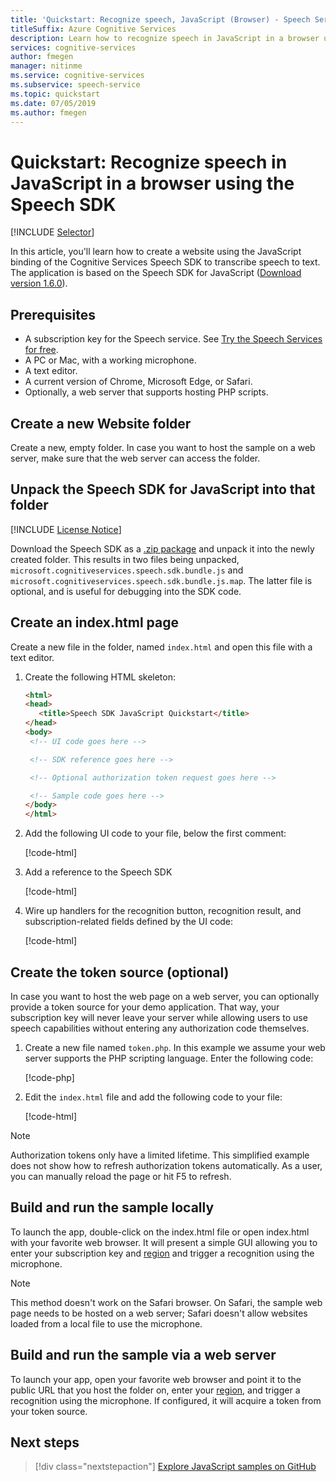```yaml
---
title: 'Quickstart: Recognize speech, JavaScript (Browser) - Speech Services'
titleSuffix: Azure Cognitive Services
description: Learn how to recognize speech in JavaScript in a browser using the Speech SDK
services: cognitive-services
author: fmegen
manager: nitinme
ms.service: cognitive-services
ms.subservice: speech-service
ms.topic: quickstart
ms.date: 07/05/2019
ms.author: fmegen
---
```


# Quickstart: Recognize speech in JavaScript in a browser using the Speech SDK

[!INCLUDE [Selector](../../../includes/cognitive-services-speech-service-quickstart-selector.md)]

In this article, you'll learn how to create a website using the JavaScript binding of the Cognitive Services Speech SDK to transcribe speech to text.
The application is based on the Speech SDK for JavaScript ([Download version 1.6.0](https://aka.ms/csspeech/jsbrowserpackage)).

## Prerequisites

* A subscription key for the Speech service. See [Try the Speech Services for free](get-started.md).
* A PC or Mac, with a working microphone.
* A text editor.
* A current version of Chrome, Microsoft Edge, or Safari.
* Optionally, a web server that supports hosting PHP scripts.

## Create a new Website folder

Create a new, empty folder. In case you want to host the sample on a web server, make sure that the web server can access the folder.

## Unpack the Speech SDK for JavaScript into that folder

[!INCLUDE [License Notice](../../../includes/cognitive-services-speech-service-license-notice.md)]

Download the Speech SDK as a [.zip package](https://aka.ms/csspeech/jsbrowserpackage) and unpack it into the newly created folder. This results in two files being unpacked, `microsoft.cognitiveservices.speech.sdk.bundle.js` and `microsoft.cognitiveservices.speech.sdk.bundle.js.map`.
The latter file is optional, and is useful for debugging into the SDK code.

## Create an index.html page

Create a new file in the folder, named `index.html` and open this file with a text editor.

1. Create the following HTML skeleton:

   ```html
   <html>
   <head>
      <title>Speech SDK JavaScript Quickstart</title>
   </head>
   <body>
    <!-- UI code goes here -->

    <!-- SDK reference goes here -->

    <!-- Optional authorization token request goes here -->

    <!-- Sample code goes here -->
   </body>
   </html>
   ```

1. Add the following UI code to your file, below the first comment:

   [!code-html[](~/samples-cognitive-services-speech-sdk/quickstart/js-browser/index.html#uidiv)]

1. Add a reference to the Speech SDK

   [!code-html[](~/samples-cognitive-services-speech-sdk/quickstart/js-browser/index.html#speechsdkref)]

1. Wire up handlers for the recognition button, recognition result, and subscription-related fields defined by the UI code:

   [!code-html[](~/samples-cognitive-services-speech-sdk/quickstart/js-browser/index.html#quickstartcode)]

## Create the token source (optional)

In case you want to host the web page on a web server, you can optionally provide a token source for your demo application.
That way, your subscription key will never leave your server while allowing users to use speech capabilities without entering any authorization code themselves.

1. Create a new file named `token.php`. In this example we assume your web server supports the PHP scripting language. Enter the following code:

   [!code-php[](~/samples-cognitive-services-speech-sdk/quickstart/js-browser/token.php)]

1. Edit the `index.html` file and add the following code to your file:

   [!code-html[](~/samples-cognitive-services-speech-sdk/quickstart/js-browser/index.html#authorizationfunction)]

> [!NOTE]
> Authorization tokens only have a limited lifetime.
> This simplified example does not show how to refresh authorization tokens automatically. As a user, you can manually reload the page or hit F5 to refresh.

## Build and run the sample locally

To launch the app, double-click on the index.html file or open index.html with your favorite web browser. It will present a simple GUI allowing you to enter your subscription key and [region](regions.md) and trigger a recognition using the microphone.

> [!NOTE]
> This method doesn't work on the Safari browser.
> On Safari, the sample web page needs to be hosted on a web server; Safari doesn't allow websites loaded from a local file to use the microphone.

## Build and run the sample via a web server

To launch your app, open your favorite web browser and point it to the public URL that you host the folder on, enter your [region](regions.md), and trigger a recognition using the microphone. If configured, it will acquire a token from your token source.

## Next steps

> [!div class="nextstepaction"]
> [Explore JavaScript samples on GitHub](https://aka.ms/csspeech/samples)
